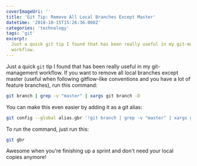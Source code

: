 ```yaml
---
coverImageUri: ''
title: 'Git Tip: Remove All Local Branches Except Master'
datetime: '2018-10-15T15:26:36.000Z'
categories: 'technology'
tags: 'git'
excerpt:
  Just a quick git tip I found that has been really useful in my git-management
  workflow.
---
```


Just a quick `git` tip I found that has been really useful in my git-management
workflow. If you want to remove all local branches except master (useful when
following gitflow-like conventions and you have a lot of feature branches), run
this command:

```bash
git branch | grep -v "master" | xargs git branch -D
```

You can make this even easier by adding it as a git alias:

```bash
git config --global alias.gbr '!git branch | grep -v "master" | xargs git branch -D'
```

To run the command, just run this:

```bash
git gbr
```

Awesome when you're finishing up a sprint and don't need your local copies
anymore!
